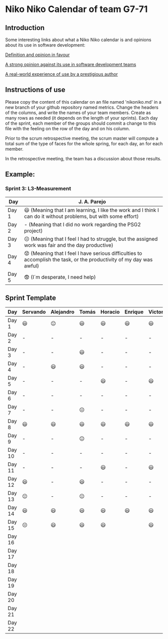 # Niko Niko Calendar of team G7-71
## Introduction
Some interesting links about what a Niko Niko calendar is and opinions about its use in software development:

[Definition and opinion in favour](https://blog.teammood.com/2018/07/24/evaluating-your-teams-health-with-the-niko-niko-calendar.html?utm_source=google&utm_medium=cpc&utm_campaign=blog-niko-niko&utm_content=niko-niko&utm_term=niko%20niko%20calendar&gclid=Cj0KCQjwsYb0BRCOARIsAHbLPhGYfc7zpSwEDx8KE3VjlsTyy1M1F8O8lxyOPWQTpjf71RjXeD5rgWsaAmEhEALw_wcB)

[A strong opinion against its use in software development teams](https://www.tinypulse.com/blog/sk-niko-niko-calendar-workplace-morale)

[A real-world experience of use by a prestigious author](https://www.javiergarzas.com/2015/05/calendarios-niko-niko.html)
## Instructions of use
Please copy the content of this calendar on an file named 'nikoniko.md' in a new branch of your github repository named metrics.
Change the headers of the columns, and write the names of your team members.
Create as many rows as needed (it depends on the length of your sprints).
Each day of the sprint, each member of the groups should commit a change to this file with the feeling on the row of the day and on his column. 

Prior to the scrum retrospective meeting, the scrum master will compute a total sum of the type of faces for the whole spring, for each day, an for each member.

In the retrospective meeting, the team has a discussion about those results.

## Example:

### Sprint 3: L3-Measurement 

| Day           | J. A. Parejo  |
| ------------- | ------------- |
| Day 1         |    :smiley: (Meaning that I am learning, I like the work and I think I can do it without problems, but with some effort) |
| Day 2         |    - (Meaning that I did no work regarding the PSG2 project)           |
| Day 3         |    :neutral_face:  (Meaning that I feel I had to struggle, but the assigned work was fair and the day productive)          |:fearful:
| Day 4         |    :worried: (Meaning that I feel I have serious difficulties to accomplish the task, or the productivity of my day was awful)           |
| Day 5         |    :fearful:   (I´m desperate, I need help)        |


## Sprint Template

| Day           | Servando    | Alejandro  | Tomás     | Horacio     | Enrique     | Victor     |
| ------------- | ------------- | -------------  | -------------  | -------------  | -------------  | -------------  |
| Day 1         |   😃     |        😐        |      😃          |         😃       |      😃          |         😃       |
| Day 2         |    -           |       -         |     -           |        -        |       -         |       -        |
| Day 3         |      -         |        -        |     😃          |        -        |         -       |       -         |
| Day 4         |      -         |       😃        |     😃          |        -        |         -       |       -         |
| Day 5         |      -         |       -         |       -         |         😃       |           -     |           😃     |
| Day 6         |      -         |       -         |       -        |        -        |           -     |          -      |
| Day 7         |      -         |      -         |        😐        |        -        |           -     |         -       |
| Day 8         |     😃   |        😃        |         😃       |         😃       |      😃          |       😃         |
| Day 9         |     -          |        -        |       😐         |        -        |        -        |        -        |
| Day 10        |     -         |         -       |          -      |        -        |           -     |        -        |
| Day 11        |     -         |       -        |            -    |         😃       |             -   |         😃       |
| Day 12        |     😃  |        -        |            😃    |        -        |          -      |        -        |
| Day 13        |    😐    |        -        |       😐         |        -        |         -       |        -        |
| Day 14        |     😃       |      😃         |          😃      |         😃       |        😃        |         😃       |
| Day 15        |      😐       |        😃       |       😃         |         😃       |                |           😃     |
| Day 16        |               |               |                |                |                |                |
| Day 17        |               |               |                |                |                |                |
| Day 18        |               |               |                |                |                |                |
| Day 19        |               |               |                |                |                |                |
| Day 20        |               |               |                |                |                |                |
| Day 21        |               |               |                |                |                |                |
| Day 22        |               |               |                |                |                |                |
